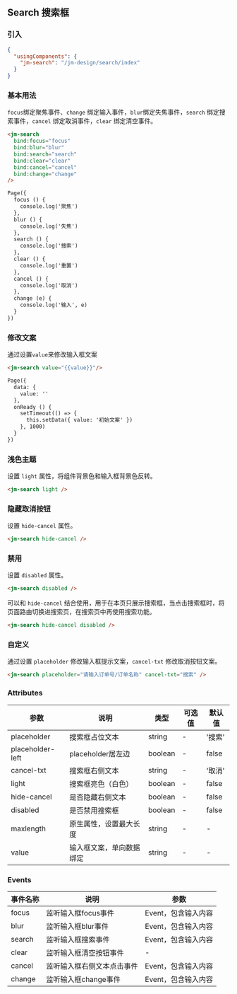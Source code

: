 ## Search 搜索框

### 引入

```json
{
  "usingComponents": {
    "jm-search": "/jm-design/search/index"
  }
}
```

### 基本用法

`focus`绑定聚焦事件、`change` 绑定输入事件，`blur`绑定失焦事件，`search` 绑定搜索事件，`cancel` 绑定取消事件，`clear` 绑定清空事件。

```html
<jm-search
  bind:focus="focus"
  bind:blur="blur"
  bind:search="search"
  bind:clear="clear"
  bind:cancel="cancel"
  bind:change="change"
/>

Page({
  focus () {
    console.log('聚焦')
  },
  blur () {
    console.log('失焦')
  },
  search () {
    console.log('搜索')
  },
  clear () {
    console.log('重置')
  },
  cancel () {
    console.log('取消')
  },
  change (e) {
    console.log('输入', e)
  }
})

```

### 修改文案

通过设置`value`来修改输入框文案

```html
<jm-search value="{{value}}"/>

Page({
  data: {
    value: ''
  },
  onReady () {
    setTimeout(() => {
      this.setData({ value: '初始文案' })
    }, 1000)
  }
})

```

### 浅色主题

设置 `light` 属性，将组件背景色和输入框背景色反转。

```html
<jm-search light />
```


### 隐藏取消按钮

设置 `hide-cancel` 属性。

```html
<jm-search hide-cancel />
```

### 禁用

设置 `disabled` 属性。

```html
<jm-search disabled />
```

可以和 `hide-cancel` 结合使用，用于在本页只展示搜索框，当点击搜索框时，将页面路由切换进搜索页，在搜索页中再使用搜索功能。

```html
<jm-search hide-cancel disabled />
```

### 自定义

通过设置 `placeholder` 修改输入框提示文案，`cancel-txt` 修改取消按钮文案。

```html
<jm-search placeholder="请输入订单号/订单名称" cancel-txt="搜索" />
```

### Attributes

| 参数      | 说明                                 | 类型      | 可选值       | 默认值   |
|---------- |------------------------------------ |---------- |------------- |-------- |
| placeholder	    | 搜索框占位文本                  |	string    |	-         |	'搜索' |
| placeholder-left  | placeholder居左边              | boolean    | -          | false   |
| cancel-txt      | 搜索框右侧文本                   | string    | -          | '取消'   |
| light           | 搜索框亮色（白色）                | boolean   | -          | false   |
| hide-cancel     | 是否隐藏右侧文本                 | boolean    | -          | false   |
| disabled        | 是否禁用搜索框                   | boolean    | -          | false   |
| maxlength | 原生属性，设置最大长度 | string | - | - |
| value | 输入框文案，单向数据绑定 | string | - | - |

### Events

| 事件名称      | 说明                                 | 参数     |
|------------- |------------------------------------ |--------- |
| focus        | 监听输入框focus事件                    | Event，包含输入内容       |
| blur         | 监听输入框blur事件                     | Event，包含输入内容       |
| search       | 监听输入框搜索事件                      | Event，包含输入内容 |
| clear        | 监听输入框清空按钮事件                   | - |
| cancel       | 监听输入框右侧文本点击事件               | Event，包含输入内容       |
| change        | 监听输入框change事件                    | Event，包含输入内容 |
